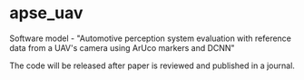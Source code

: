 # apse_uav
Software model - "Automotive perception system evaluation with reference data from a UAV's camera using ArUco markers and DCNN"

The code will be released after paper is reviewed and published in a journal.
